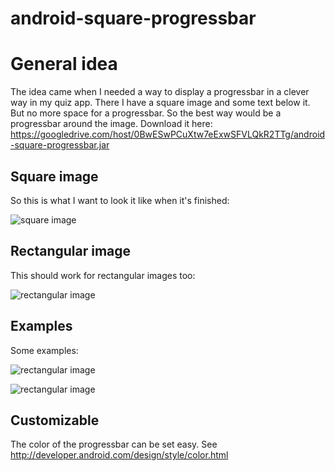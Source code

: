 android-square-progressbar
==========================

# General idea
The idea came when I needed a way to display a progressbar in a clever way in my quiz app. There I have a square image and some text below it. But no more space for a progressbar. So the best way would be a progressbar around the image.
Download it here: https://googledrive.com/host/0BwESwPCuXtw7eExwSFVLQkR2TTg/android-square-progressbar.jar

## Square image
So this is what I want to look it like when it's finished:

![square image](https://googledrive.com/host/0BwESwPCuXtw7eExwSFVLQkR2TTg/2013-05-05%2011.41.54.png)

## Rectangular image
This should work for rectangular images too:

![rectangular image](https://googledrive.com/host/0BwESwPCuXtw7eExwSFVLQkR2TTg/2013-05-05%2011.42.11.png)

## Examples
Some examples:

![rectangular image](https://googledrive.com/host/0BwESwPCuXtw7eExwSFVLQkR2TTg/half.png)

![rectangular image](https://googledrive.com/host/0BwESwPCuXtw7eExwSFVLQkR2TTg/quater.png)


## Customizable
The color of the progressbar can be set easy. See http://developer.android.com/design/style/color.html
